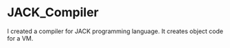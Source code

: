 # JACK_Compiler
 I created a compiler for JACK programming language. It creates object code for a VM. 
